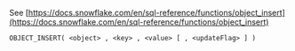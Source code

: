 See [https://docs.snowflake.com/en/sql-reference/functions/object_insert](https://docs.snowflake.com/en/sql-reference/functions/object_insert)
```
OBJECT_INSERT( <object> , <key> , <value> [ , <updateFlag> ] )
```
